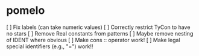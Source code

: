 # pomelo

[ ] Fix labels (can take numeric values)
[ ] Correctly restrict TyCon to have no stars
[ ] Remove Real constants from patterns
[ ] Maybe remove nesting of IDENT where obvious
[ ] Make cons :: operator work!
[ ] Make legal special identifiers (e.g., "=") work!!
